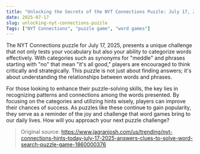 ```yaml
---
title: "Unlocking the Secrets of the NYT Connections Puzzle: July 17, 2025"
date: 2025-07-17
slug: unlocking-nyt-connections-puzzle
Tags: ["NYT Connections", "puzzle game", "word games"]
---
```


The NYT Connections puzzle for July 17, 2025, presents a unique challenge that not only tests your vocabulary but also your ability to categorize words effectively. With categories such as synonyms for "meddle" and phrases starting with "no" that mean "it's all good," players are encouraged to think critically and strategically. This puzzle is not just about finding answers; it's about understanding the relationships between words and phrases.

For those looking to enhance their puzzle-solving skills, the key lies in recognizing patterns and connections among the words presented. By focusing on the categories and utilizing hints wisely, players can improve their chances of success. As puzzles like these continue to gain popularity, they serve as a reminder of the joy and challenge that word games bring to our daily lives. How will you approach your next puzzle challenge?

> Original source: https://www.jagranjosh.com/us/trending/nyt-connections-hints-today-july-17-2025-answers-clues-to-solve-word-search-puzzle-game-1860000376
